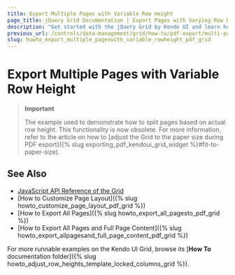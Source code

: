 ```yaml
---
title: Export Multiple Pages with Variable Row Height
page_title: jQuery Grid Documentation | Export Pages with Varying Row Height | Kendo UI
description: "Get started with the jQuery Grid by Kendo UI and learn how to export multiple pages in PDF with a varying row height."
previous_url: /controls/data-management/grid/how-to/pdf-export/multi-page-variable-height
slug: howto_export_multiple_pageswith_variable_rowheight_pdf_grid
---
```


# Export Multiple Pages with Variable Row Height

> **Important**
>
> The example used to demonstrate how to split pages based on actual row height. This functionality is now obsolete. For more information, refer to the article on how to [adjust the Grid to the paper size during PDF export]({% slug exporting_pdf_kendoui_grid_widget %}#fit-to-paper-size).

## See Also

* [JavaScript API Reference of the Grid](/api/javascript/ui/grid)
* [How to Customize Page Layout]({% slug howto_customize_page_layout_pdf_grid %})
* [How to Export All Pages]({% slug howto_export_all_pagesto_pdf_grid %})
* [How to Export All Pages and Full Page Content]({% slug howto_export_allpagesand_full_page_content_pdf_grid %})

For more runnable examples on the Kendo UI Grid, browse its [**How To** documentation folder]({% slug howto_adjust_row_heights_template_locked_columns_grid %}).
